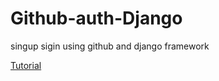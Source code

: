 # Github-auth-Django
singup sigin using github and django framework

[Tutorial](https://youtu.be/RjjEZs4U2Yc)

